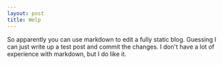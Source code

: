 ```yaml
---
layout: post
title: Welp
---
```


So apparently you can use markdown to edit a fully static blog. Guessing I can just write up a test post and commit the changes.
I don't have a lot of experience with markdown, but I do like it.
